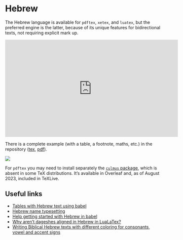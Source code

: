 # Hebrew

The Hebrew language is available for `pdftex`, `xetex`, and `luatex`, but the
preferred engine is the latter, because of its unique features for
bidirectional texts, not requiring explicit mark up.

<iframe width="560" height="315" src="https://www.youtube.com/embed/eWZhWOzrVTA" title="YouTube video player" frameborder="0" allow="accelerometer; autoplay; clipboard-write; encrypted-media; gyroscope; picture-in-picture" allowfullscreen></iframe>

There is a complete example (with a table, a footnote, maths, etc.) in the repository
([tex](https://github.com/latex3/babel/blob/main/samples/lua-hebrew.tex), 
[pdf](https://github.com/latex3/babel/blob/main/samples/lua-hebrew.pdf)).

![](../media/lua-hebrew.jpg)

For `pdftex` you may need to install separately the [`culmus`
package](https://www.guyrutenberg.com/culmus-latex/), which is absent
in some TeX distributions. It’s available in Overleaf and, as
of August 2023, included in TeXLive.

## Useful links

* [Tables with Hebrew text using
  babel](https://tex.stackexchange.com/questions/558939/tables-with-hebrew-text-using-babel)
* [Hebrew name
  typesetting](https://tex.stackexchange.com/a/581010/5735)
* [Help getting started with Hebrew in babel](https://tex.stackexchange.com/questions/138992/help-getting-started-with-hebrew-in-babel/611604#611604)
* [Why aren’t dageshes aligned in Hebrew in LuaLaTex?](https://tex.stackexchange.com/questions/605202/why-arent-dageshes-aligned-in-hebrew-in-lualatex)
* [Writing Biblical Hebrew texts with different coloring for consonants, vowel and accent signs](https://tex.stackexchange.com/a/632620/5735)

